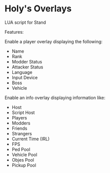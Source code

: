 # Holy's Overlays
LUA script for Stand

Features:

Enable a player overlay displaying the following:
- Name
- Rank
- Modder Status
- Attacker Status
- Language
- Input Device
- Boss
- Vehicle

Enable an info overlay displaying information like:
- Host
- Script Host
- Players
- Modders
- Friends
- Strangers
- Current Time (IRL)
- FPS
- Ped Pool
- Vehicle Pool
- Objes Pool
- Pickup Pool
